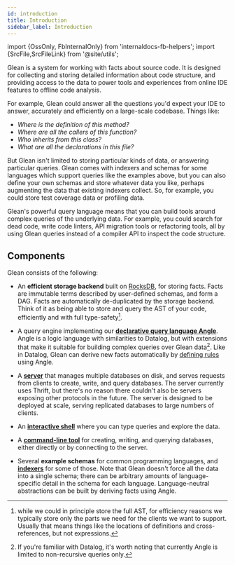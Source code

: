 ```yaml
---
id: introduction
title: Introduction
sidebar_label: Introduction
---
```


import {OssOnly, FbInternalOnly} from 'internaldocs-fb-helpers';
import {SrcFile,SrcFileLink} from '@site/utils';

Glean is a system for working with facts about source code. It is
designed for collecting and storing detailed information about code
structure, and providing access to the data to power tools and
experiences from online IDE features to offline code analysis.

For example, Glean could answer all the questions you'd expect your
IDE to answer, accurately and efficiently on a large-scale
codebase. Things like:

* *Where is the definition of this method?*
* *Where are all the callers of this function?*
* *Who inherits from this class?*
* *What are all the declarations in this file?*

But Glean isn't limited to storing particular kinds of data, or
answering particular queries. Glean comes with indexers and schemas
for some languages which support queries like the examples above, but
you can also define your own schemas and store whatever data you like,
perhaps augmenting the data that existing indexers collect.  So, for
example, you could store test coverage data or profiling data.

Glean's powerful query language means that you can build tools around
complex queries of the underlying data. For example, you could search
for dead code, write code linters, API migration tools or refactoring
tools, all by using Glean queries instead of a compiler API to inspect
the code structure.

## Components

Glean consists of the following:

* An **efficient storage backend** built on
  [RocksDB](https://rocksdb.org/), for storing facts. Facts are
  immutable terms described by user-defined schemas, and form a
  DAG. Facts are automatically de-duplicated by the storage
  backend. Think of it as being able to store and query the AST of
  your code, efficiently and with full type-safety[^1].

* A query engine implementing our **[declarative query language
  Angle](angle/intro)**.  Angle is a logic language with similarities
  to Datalog, but with extensions that make it suitable for building
  complex queries over Glean data[^2].  Like in Datalog, Glean can
  derive new facts automatically by [defining rules](derived.md) using
  Angle.

* A **[server](server.md)** that manages multiple databases on disk, and
  serves requests from clients to create, write, and query
  databases. The server currently uses Thrift, but there's no reason
  there couldn't also be servers exposing other protocols in the
  future.  The server is designed to be deployed at scale, serving
  replicated databases to large numbers of clients.

* An **[interactive shell](shell.md)** where you can type queries and explore
  the data.

* A **[command-line tool](cli.md)** for creating, writing, and querying
  databases, either directly or by connecting to the server.

* Several **<SrcFileLink file="glean/schema/source">example schemas</SrcFileLink>** for common programming languages, and
  **[indexers](indexer/intro.md)** for some of those.  Note that Glean
  doesn't force all the data into a single schema; there can be
  arbitrary amounts of language-specific detail in the schema for each
  language. Language-neutral abstractions can be built by <SrcFileLink
  file="glean/schema/source/codemarkup.angle">deriving facts using Angle</SrcFileLink>.

[^1]: while we could in principle store the full AST, for efficiency
reasons we typically store only the parts we need for the clients we
want to support. Usually that means things like the locations of
definitions and cross-references, but not expressions.

[^2]: If you're familiar with Datalog, it's worth noting that
currently Angle is limited to non-recursive queries only.
